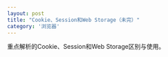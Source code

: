 ```yaml
---
layout: post
title: "Cookie、Session和Web Storage（未完）"
category: '浏览器'
---
```


重点解析的Cookie、Session和Web Storage区别与使用。